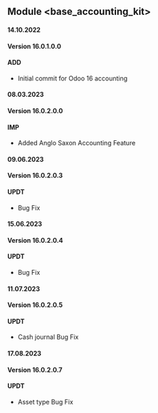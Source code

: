 ## Module <base_accounting_kit>

#### 14.10.2022
#### Version 16.0.1.0.0
#### ADD
- Initial commit for Odoo 16 accounting

#### 08.03.2023
#### Version 16.0.2.0.0
#### IMP
- Added Anglo Saxon Accounting Feature

#### 09.06.2023
#### Version 16.0.2.0.3
#### UPDT
- Bug Fix

#### 15.06.2023
#### Version 16.0.2.0.4
#### UPDT
- Bug Fix

#### 11.07.2023
#### Version 16.0.2.0.5
#### UPDT
- Cash journal Bug Fix

#### 17.08.2023
#### Version 16.0.2.0.7
#### UPDT
- Asset type Bug Fix

